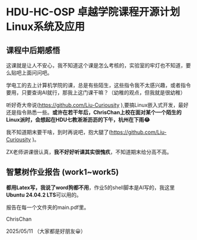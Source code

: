 # HDU-HC-OSP 卓越学院课程开源计划 Linux系统及应用

## 课程中后期感悟

这课就是让人不安心，我不知道这个课是怎么考核的，实验室的牢灯也不知道，要么贴吧上面问问吧。

学电工的去上计算机学院的课，总是有些陌生，这些指令我不太感兴趣，或者指令要用，只要查询AI就行，那我上这门课干嘛？（幼稚的观点，但我就是很幼稚）

听好奇大帝说(https://github.com/Liu-Curiousity ),要搞Linux嵌入式开发，最好还是指令熟悉一些。**或许在若干年后，ChrisChan上校在面对某个一个陌生的Linux派时，会想起在HDU七教淅淅沥沥的下午，杭州在下雨😂**

我不知道期末要干啥，到时再说吧，抱大腿了(https://github.com/Liu-Curiousity )。

ZX老师讲课很认真，**我不好好听课其实很愧疚**，不知道期末给分高不高。

## 智慧树作业报告 (work1~work5)

**都用Latex写，我说了word狗都不用**，作业5的shell脚本是AI写的，我这里**Ubuntu 24.04.2 LTS**可以用的。

报告在每一个文件夹的main.pdf里。



ChrisChan

2025/05/11 （大家都是好朋友😀）


